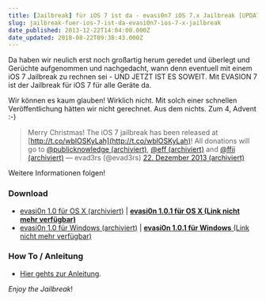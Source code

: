 ```yaml
---
title: [Jailbreak] für iOS 7 ist da - evasi0n7 iOS 7.x Jailbreak [UPDATE]
slug: jailbreak-fuer-ios-7-ist-da-evasi0n7-ios-7-x-jailbreak
date_published: 2013-12-22T14:04:00.000Z
date_updated: 2018-08-22T09:38:43.000Z
---
```


Da haben wir neulich erst noch großartig herum geredet und überlegt und Gerüchte aufgenommen und nachgedacht, wann denn eventuell mit einem iOS 7 Jailbreak zu rechnen sei - UND JETZT IST ES SOWEIT. Mit EVASION 7 ist der Jailbreak für iOS 7 für alle Geräte da. 

Wir können es kaum glauben! Wirklich nicht. Mit solch einer schnellen Veröffentlichung hätten wir nicht gerechnet. Aus dem nichts. Zum 4, Advent :-)

> Merry Christmas! The iOS 7 jailbreak has been released at [http://t.co/wblOSKyLah](http://t.co/wblOSKyLah)! All donations will go to [@publicknowledge (archiviert)](http://web.archive.org/web/20130117181415/http://twitter.com/publicknowledge), [@eff (archiviert)](http://web.archive.org/web/20131221113709/https://twitter.com/EFF) and [@ffii (archiviert)](http://web.archive.org/web/20140110002846/https://twitter.com/FFII)
> — evad3rs (@evad3rs) [22. Dezember 2013 (archiviert)](http://web.archive.org/web/20140221110717/https://twitter.com/evad3rs/statuses/414732490402566144)

Weitere Informationen folgen!

### Download

- [evasi0n 1.0 für OS X (archiviert)](http://web.archive.org/web/20250905094406/https://mega.co.nz/) | **[evasi0n 1.0.1 für OS X (Link nicht mehr verfügbar)](https://evad3rs.box.com/s/gux5ojfn1sbztkkf9u9g)**
- [evasi0n 1.0 für Windows (archiviert)](http://web.archive.org/web/20250905203445/https://mega.co.nz/) | [**evasi0n 1.0.1 für Windows** (Link nicht mehr verfügbar)](https://evad3rs.box.com/s/u9ucoter5usl2at7ax29)

### How To / Anleitung

- [Hier gehts zur Anleitung](__GHOST_URL__/anleitung-how-to-jailbreak-ios-7-evasi0n7-iphone/).

*Enjoy the Jailbreak*!
